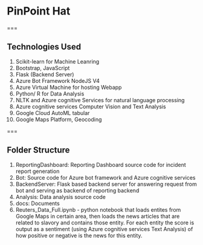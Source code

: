 # PinPoint Hat

===

## Technologies Used

1. Scikit-learn for Machine Leanring 
2. Bootstrap, JavaScript
3. Flask (Backend Server)
4. Azure Bot Framework NodeJS V4
5. Azure Virtual Machine for hosting Webapp
6. Python/ R for Data Analysis
7. NLTK and Azure cognitive Services for natural language processing
8. Azure cognitive services Computer Vision and Text Analysis
9. Google Cloud AutoML tabular 
10. Google Maps Platform, Geocoding

===

## Folder Structure 

1. ReportingDashboard: Reporting Dashboard source code for incident report generation
2. Bot: Source code for Azure bot framework and Azure cognitive services 
3. BackendServer: Flask based backend server for answering request from bot and serving as backend of reporting backend
4. Analysis: Data analysis source code 
5. docs: Documents
6. Reuters_Data_Full.ipynb - python notebook that loads entites from Google Maps in certain area, then loads the news articles that are related to slavory and contains those entity. For each entity the score is output as a sentiment (using Azure cognitive services Text Analysis) of how positive or negative is the news for this entity.
